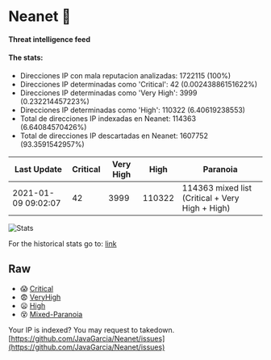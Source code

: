 # Neanet :hocho:
#### Threat intelligence feed
#### The stats:

- Direcciones IP con mala reputacion analizadas: 1722115 (100%)
- Direcciones IP determinadas como 'Critical':  42 (0.00243886151622%)
- Direcciones IP determinadas como 'Very High':  3999 (0.232214457223%)
- Direcciones IP determinadas como 'High':  110322 (6.40619238553)
- Total de direcciones IP indexadas en Neanet:  114363 (6.64084570426%)
- Total de direcciones IP descartadas en Neanet:  1607752 (93.3591542957%)

| Last Update | Critical | Very High | High | Paranoia |
| --- | --- | --- | --- | --- |
| 2021-01-09 09:02:07 | 42 | 3999 | 110322 | 114363 mixed list (Critical + Very High + High)|

![Stats](https://docs.google.com/spreadsheets/d/e/2PACX-1vSnaNMIXVabIpDJjufMlzH7poXnshF3mgd8Is1g9ytUEzVsP5my4Trn8f-xkoLLQ38xpL3HtmUexLo6/pubchart?oid=501124687&format=image)

For the historical stats go to: [link](/stats.csv)
## Raw
- :scream: [Critical](https://raw.githubusercontent.com/JavaGarcia/Neanet/master/blacklists/neanet_critical.txt)
- :fearful: [VeryHigh](https://raw.githubusercontent.com/JavaGarcia/Neanet/master/blacklists/neanet_veryHigh.txtt)
- :frowning: [High](https://raw.githubusercontent.com/JavaGarcia/Neanet/master/blacklists/neanet_high.txt)
- :dizzy_face: [Mixed-Paranoia](https://raw.githubusercontent.com/JavaGarcia/Neanet/master/blacklists/neanet_all.txt)


Your IP is indexed? You may request to takedown. [https://github.com/JavaGarcia/Neanet/issues](https://github.com/JavaGarcia/Neanet/issues)







































































































































































































































































































































































































































































































































































































































































































































































































































































































































































































































































































































































































































































































































































































































































































































































































































































































































































































































































































































































































































































































































































































































































































































































































































































































































































































































































































































































































































































































































































































































































































































































































































































































































































































































































































